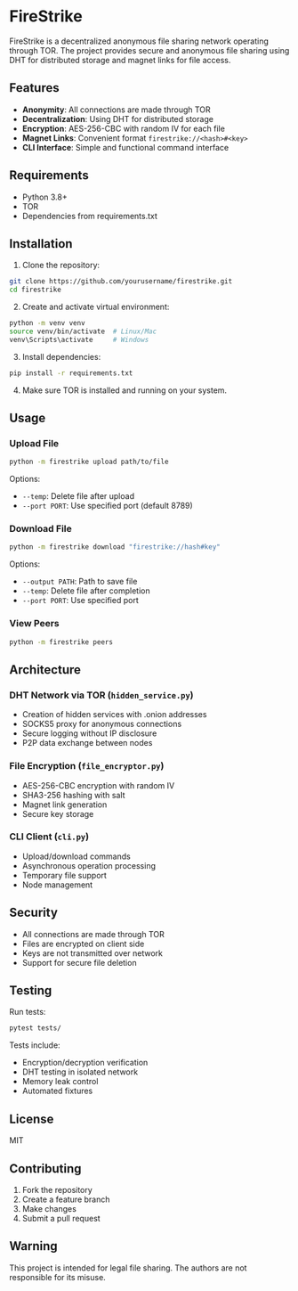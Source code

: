 # FireStrike

FireStrike is a decentralized anonymous file sharing network operating through TOR. The project provides secure and anonymous file sharing using DHT for distributed storage and magnet links for file access.

## Features

- **Anonymity**: All connections are made through TOR
- **Decentralization**: Using DHT for distributed storage
- **Encryption**: AES-256-CBC with random IV for each file
- **Magnet Links**: Convenient format `firestrike://<hash>#<key>`
- **CLI Interface**: Simple and functional command interface

## Requirements

- Python 3.8+
- TOR
- Dependencies from requirements.txt

## Installation

1. Clone the repository:
```bash
git clone https://github.com/yourusername/firestrike.git
cd firestrike
```

2. Create and activate virtual environment:
```bash
python -m venv venv
source venv/bin/activate  # Linux/Mac
venv\Scripts\activate     # Windows
```

3. Install dependencies:
```bash
pip install -r requirements.txt
```

4. Make sure TOR is installed and running on your system.

## Usage

### Upload File

```bash
python -m firestrike upload path/to/file
```

Options:
- `--temp`: Delete file after upload
- `--port PORT`: Use specified port (default 8789)

### Download File

```bash
python -m firestrike download "firestrike://hash#key"
```

Options:
- `--output PATH`: Path to save file
- `--temp`: Delete file after completion
- `--port PORT`: Use specified port

### View Peers

```bash
python -m firestrike peers
```

## Architecture

### DHT Network via TOR (`hidden_service.py`)

- Creation of hidden services with .onion addresses
- SOCKS5 proxy for anonymous connections
- Secure logging without IP disclosure
- P2P data exchange between nodes

### File Encryption (`file_encryptor.py`)

- AES-256-CBC encryption with random IV
- SHA3-256 hashing with salt
- Magnet link generation
- Secure key storage

### CLI Client (`cli.py`)

- Upload/download commands
- Asynchronous operation processing
- Temporary file support
- Node management

## Security

- All connections are made through TOR
- Files are encrypted on client side
- Keys are not transmitted over network
- Support for secure file deletion

## Testing

Run tests:
```bash
pytest tests/
```

Tests include:
- Encryption/decryption verification
- DHT testing in isolated network
- Memory leak control
- Automated fixtures

## License

MIT

## Contributing

1. Fork the repository
2. Create a feature branch
3. Make changes
4. Submit a pull request

## Warning

This project is intended for legal file sharing. The authors are not responsible for its misuse. 